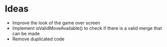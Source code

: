 # Ideas

- Improve the look of the game over screen
- Implement isValidMoveAvailable() to check if there is a valid merge that can be made
- Remove duplicated code
